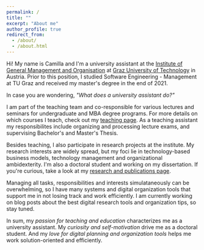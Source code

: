 ```yaml
---
permalink: /
title: ""
excerpt: "About me"
author_profile: true
redirect_from: 
  - /about/
  - /about.html
---
```


Hi! My name is Camilla and I'm a university assistant at the [Institute of General Management and Organisation](https://www.tugraz.at/institute/ufo/home) at [Graz University of Technology](https://www.tugraz.at/en/home) in Austria. Prior to this position, I studied Software Engineering - Management at TU Graz and received my master's degree in the end of 2021.


In case you are wondering, _"What does a university assistant do?"_ 

I am part of the teaching team and co-responsible for various lectures and seminars for undergraduate and MBA degree programs. For more details on which courses I teach, check out my [teaching page](https://camillareis.github.io/teaching/). As a teaching assistant my responsibilites include organizing and processing lecture exams, and supervising Bachelor's and Master's Thesis.

Besides teaching, I also participate in research projects at the institute. My research interests are widely spread, but my foci lie in technology-based business models, technology management and organizational ambidexterity. I'm also a doctoral student and working on my dissertation. If you're curious, take a look at my [research and publications page](https://camillareis.github.io/reserach-publications/).

Managing all tasks, responsibilities and interests simulataneously can be overwhelming, so I have many systems and digital organization tools that support me in not losing track and work efficiently. I am currently working on blog posts about the best digital research tools and organization tips, so stay tuned.


In sum, my _passion for teaching and education_ characterizes me as a university assistant. My _curiosity and self-motivation_ drive me as a doctoral student. And my _love for digital planning and organization tools_ helps me work solution-oriented and efficiently.



